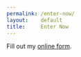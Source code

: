```yaml
---
permalink: /enter-now/
layout:    default
title:     Enter Now
---
```


<section>
<div id="wufoo-z1wu3fc30hqoqic">
Fill out my <a href="https://thetyee.wufoo.com/forms/z1wu3fc30hqoqic">online form</a>.
</div>
<script type="text/javascript">var z1wu3fc30hqoqic;(function(d, t) {
var s = d.createElement(t), options = {
'userName':'thetyee',
'formHash':'z1wu3fc30hqoqic',
'autoResize':true,
'height':'1301',
'async':true,
'host':'wufoo.com',
'header':'show',
'ssl':true};
s.src = ('https:' == d.location.protocol ? 'https://' : 'http://') + 'www.wufoo.com/scripts/embed/form.js';
s.onload = s.onreadystatechange = function() {
var rs = this.readyState; if (rs) if (rs != 'complete') if (rs != 'loaded') return;
try { z1wu3fc30hqoqic = new WufooForm();z1wu3fc30hqoqic.initialize(options);z1wu3fc30hqoqic.display(); } catch (e) {}};
var scr = d.getElementsByTagName(t)[0], par = scr.parentNode; par.insertBefore(s, scr);
})(document, 'script');</script>
</section>